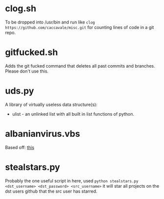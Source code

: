 # clog.sh
To be dropped into /usr/bin and run like `clog https://github.com/caccavale/misc.git` for counting lines of code in a git repo.

# gitfucked.sh
Adds the git fucked command that deletes all past commits and branches. Please don't use this.

# uds.py
A library of virtually useless data structure(s): 
 - ulist - an unlinked list with all built in list functions of python.

# albanianvirus.vbs
Based off: [this](https://i.reddituploads.com/19d4c4bacc2e4300807061a72d688e92?fit=max&h=1536&w=1536&s=4399d5d74fcbf3f8bb45b3e53b1b0057)

# stealstars.py
Probably the one useful script in here, used `python stealstars.py <dst_username> <dst_password> <src_username>` it will star all projects on the dst users github that the src user has starred.
